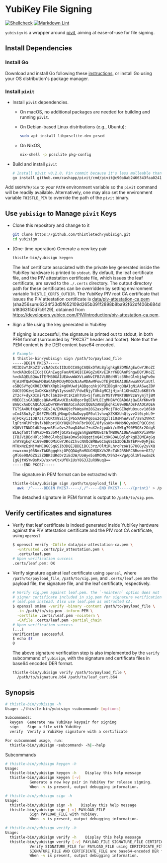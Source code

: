 # YubiKey File Signing

[![Shellcheck](https://github.com/thistletech/yubisign/actions/workflows/shellcheck.yml/badge.svg)](https://github.com/thistletech/yubisign/actions/workflows/shellcheck.yml)
[![Markdown Lint](https://github.com/thistletech/yubisign/actions/workflows/markdownlint.yml/badge.svg)](https://github.com/thistletech/yubisign/actions/workflows/markdownlint.yml)

`yubisign` is a wrapper around [pivit](https://github.com/cashapp/pivit), aiming
at ease-of-use for file signing.

## Install Dependencies

### Install Go

Download and install Go following these
[instructions](https://go.dev/doc/install), or install Go using your OS
distribution's package manager.

### Install `pivit`

- Install `pivit` dependencies.

  - On macOS, no additional packages are needed for building and running `pivit`.

  - On Debian-based Linux distributions (e.g., Ubuntu):

    ```bash
    sudo apt install libpcsclite-dev pcscd
    ```

  - On NixOS,

    ```bash
    nix-shell -p pcsclite pkg-config
    ```

- Build and install `pivit`

  ```bash
  # Install pivit v0.2.0. Pin commit because it's less malleable than a tag
  go install github.com/cashapp/pivit/cmd/pivit@c90a8ab2466343faa0241fd2106992d14dfd5310
  ```

Add `$GOPATH/bin` to your `PATH` environment variable so the `pivit` command
will be readily available. Alternatively, one may also set the environment
variable `THISTLE_PIV` to override the path of the `pivit` binary.

## Use `yubisign` to Manage `pivit` Keys

- Clone this repository and change to it

  ```bash
  git clone https://github.com/thistletech/yubisign.git
  cd yubisign
  ```

- (One-time operation) Generate a new key pair

  ```bash
  thistle-bin/yubisign keygen
  ```

  The leaf certificate associated with the private key generated inside the
  YubiKey hardware is printed to `stdout`. By default, the leaf certificate
  file, and the PIV attestation certificate file, which issues the leaf
  certificate, are saved to the `./.certs` directory. The output directory path
  for these certificates can be overridden by setting environment variable
  `THISTLE_CERTS_OUTDIR`. The YubiKey PIV root CA certificate that issues the
  PIV attestation certificate is
  [data/piv-attestation-ca.pem](data/piv-attestation-ca.pem)
  (sha256sum:6234f33d5f652109d265b391f2898b8ba92f62df406b684db18363f50d7c9129),
  obtained from
  <https://developers.yubico.com/PIV/Introduction/piv-attestation-ca.pem>.

- Sign a file using the key generated in YubiKey

  If signing is successful, the signature is printed out to stdout, in both PEM
  format (surrounded by "PKCS7" header and footer). Note that the PEM content is
  the DER content base64 encoded.

  ```bash
  # Example
  $ thistle-bin/yubisign sign /path/to/payload_file
  -----BEGIN PKCS7-----
  MIID2wYJKoZIhvcNAQcCoIIDzDCCA8gCAQExDTALBglghkgBZQMEAgEwCwYJKoZI
  hvcNAQcBoIICdjCCAnIwggFaoAMCAQICEAGgZsOXvEIKrY6EOAnPShgwDQYJKoZI
  hvcNAQELBQAwITEfMB0GA1UEAwwWWXViaWNvIFBJViBBdHRlc3RhdGlvbjAgFw0x
  NjAzMTQwMDAwMDBaGA8yMDUyMDQxNzAwMDAwMFowJTEjMCEGA1UEAwwaWXViaUtl
  eSBQSVYgQXR0ZXN0YXRpb24gOWUwdjAQBgcqhkjOPQIBBgUrgQQAIgNiAASwqZBV
  DUCS9DKzwjXxDKKWzBPgVIyssm87/FdwENjyTUh4gMC2jHjxnl1OHmUZ2u6KB5Yh
  ZT2cF+dyXOImiPLMclS6IB+Ut1KIAhTUS+SjfoKL8rMSTVP9KTUBW2zWYymjTjBM
  MBEGCisGAQQBgsQKAwMEAwUCBzAUBgorBgEEAYLECgMHBAYCBAD0AjQwEAYKKwYB
  BAGCxAoDCAQCAQIwDwYKKwYBBAGCxAoDCQQBAzANBgkqhkiG9w0BAQsFAAOCAQEA
  TGTSA4RUfXqAbhGExJ4/EWAHQ9cPkWqaVm28G2axpPRcjTUcGERqWu0xuov1d6k0
  oCm4S8u3y7jD6FZMbQELjMbqpQs8wDwypQF0ul1vhvqXZKHXUnQtyvvXt0iyhL9+
  mjFQkyiI1OB7Js7xOKtm9SiiCjP65XAWkPq6Su2cQgzlIi0sMhWAvEf/a8n3VWxt
  lgFtnWlMPcByf/bDhprj8KY8QNJPxkFbrDOOE/8fyGsWb+VKMbNGym8xEPQCCdnj
  KQ0VfTNND1dU2wgzmSEiaOvs2SwqD46wt7+uX2eJjpAWi/cSWlg790P5Q8r2OdgS
  BLGqfaUtfn0VZD+8S3oM4jGCASswggEnAgEBMDUwITEfMB0GA1UEAwwWWXViaWNv
  IFBJViBBdHRlc3RhdGlvbgIQAaBmw5e8QgqtjoQ4Cc9KGDALBglghkgBZQMEAgGg
  aTAYBgkqhkiG9w0BCQMxCwYJKoZIhvcNAQcBMBwGCSqGSIb3DQEJBTEPFw0yMjEx
  MTUxNzEzMjVaMC8GCSqGSIb3DQEJBDEiBCC3rz/0lMiRLhrcPzoW1G7UOGy2yVXQ
  exwxxmxj06NmxTAKBggqhkjOPQQDAgRnMGUCMQDXVh2RcT4h2R5hRC8Rwem+0ZJ/
  gMlGe9OAGZSi2ZDBK3dRdDr2iEdJW/UoWye5o8MCMA/X9h3+kVgApGl1Wlewdm2k
  IgGjtWSYwBsMxD/sxnvCtxUfOk1UsY8G3JZuR9NuqQ==
  -----END PKCS7-----
  ```

  The signature in PEM format can be extracted with

  ```bash
  thistle-bin/yubisign sign /path/to/payload_file | \
    awk '/^-----BEGIN PKCS7-----/,/^-----END PKCS7-----/{print}' > /path/to/sig.pem
  ```

  The detached signature in PEM format is output to `/path/to/sig.pem`.

## Verify certificates and signatures

- Verify that leaf certificate is indeed generated inside YubiKey hardware
  against the PIV attestation certificate and the PIV root CA certificate, using
  `openssl`

  ```bash
  $ openssl verify -CAfile data/piv-attestation-ca.pem \
    -untrusted .certs/piv_attestation.pem \
    .certs/leaf.pem
  # Upon verification success
  .certs/leaf.pem: OK
  ```

- Verify signature against leaf certificate using `openssl`, where
  `/path/to/payload_file`, `/path/to/sig.pem`, and `.certs/leaf.pem` are the
  payload file, the signature file, and the leaf certificate, respectively.

  ```bash
  # Verify sig.pem against leaf.pem. The `-nointern` option does not use the
  # signer certificate included in sig.pem for signature verification, but uses
  # leaf.pem instead. Also use leaf.pem as untrusted CA.
  $ openssl smime -verify -binary -content /path/to/payload_file \
    -in /path/to/sig.pem -inform PEM \
    -certfile .certs/leaf.pem -nointern \
    -CAfile .certs/leaf.pem -partial_chain
  # Upon verification success
  [...]
  Verification successful
  $ echo $?
  0
  ```

  The above signature verification step is also implemented by the `verify`
  subcommand of `yubisign`, with the signature and certificate files in
  base64 encoded DER format.

  ```bash
  thistle-bin/yubisign verify /path/to/payload_file \
    /path/to/signature.b64 /path/to/leaf_cert.b64
  ```

## Synopsis

```bash
# thistle-bin/yubisign -h
Usage: ./thistle-bin/yubisign <subcommand> [options]

Subcommands:
  keygen  Generate new YubiKey keypair for signing
  sign    Sign a file with YubiKey
  verify  Verify a YubiKey signature with a certificate

For subcommand usage, run:
  thistle-bin/yubisign <subcommand> -h|--help
```

Subcommands

```bash
# thistle-bin/yubisign keygen -h
Usage:
  thistle-bin/yubisign keygen -h    Display this help message
  thistle-bin/yubisign keygen [-v]
           Generate a new key pair in YubiKey for release signing.
           When -v is present, output debugging information.
```

```bash
# thistle-bin/yubisign sign -h
Usage:
  thistle-bin/yubisign sign -h    Display this help message
  thistle-bin/yubisign sign [-v] PAYLOAD_FILE
           Sign PAYLOAD_FILE with YubiKey.
           When -v is present, output debugging information.
```

```bash
# thistle-bin/yubisign verify -h
Usage:
  thistle-bin/yubisign verify -h    Display this help message
  thistle-bin/yubisign verify [-v] PAYLOAD_FILE SIGNATURE_FILE CERTIFICATE_FILE
           Verify SIGNATURE_FILE for PAYLOAD_FILE using CERTIFICATE_FIlE, using openssl.
           SIGNATURE_FILE AND CERTIFICATE_FILE are base64-encoded DER formatted data.
           When -v is present, output debugging information.
```
